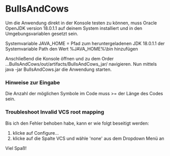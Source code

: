 # BullsAndCows

Um die Anwendung direkt in der Konsole testen zu können, muss Oracle OpenJDK version 18.0.1.1 auf deinem System installiert und in den Umgebungsvariablen gesetzt sein.

Systemvariable JAVA_HOME = Pfad zum heruntergeladenen JDK 18.0.1.1 der Systemvariable Path den Wert %JAVA_HOME%\bin hinzufügen

Anschließend die Konsole öffnen und zu dem Order ...BullsAndCows/out/artifacts/BullsAndCows_jar/ navigieren. Nun mittels java -jar BullsAndCows.jar die Anwendung starten.

### Hinweise zur Eingabe
Die Anzahl der möglichen Symbole im Code muss >= der Länge des Codes sein. 

### Troubleshoot Invalid VCS root mapping
Bis ich den Fehler behoben habe, kann er wie folgt beseitigt werden: 
1. klicke auf Configure...
2. klicke auf die Spalte VCS und wähle 'none' aus dem Dropdown Menü <none> an


Viel Spaß!
